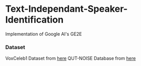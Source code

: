 # Text-Independant-Speaker-Identification
Implementation of Google AI's GE2E 

### Dataset
VoxCeleb1 Dataset from [here](http://www.robots.ox.ac.uk/~vgg/data/voxceleb/vox1.html)
QUT-NOISE Database from [here](https://research.qut.edu.au/saivt/databases/qut-noise-databases-and-protocols/)
